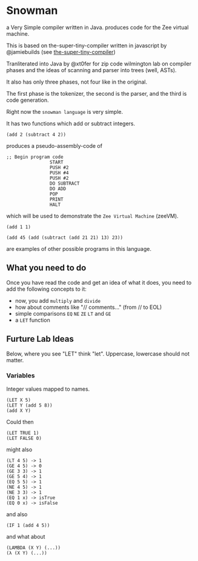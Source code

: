 # Snowman
a Very Simple compiler written in Java. produces code for the Zee virtual machine.

This is based on the-super-tiny-compiler written in javascript by @jamiebuilds (see [the-super-tiny-compiler](https://github.com/jamiebuilds/the-super-tiny-compiler))

Tranliterated into Java by @xt0fer for zip code wilmington lab on compiler phases and the ideas of scanning and parser into trees (well, ASTs).

It also has only three phases, not four like in the original. 

The first phase is the tokenizer, the second is the parser, and the  third is code generation.

Right now the `snowman language` is very simple.

It has two functions which add or subtract integers.

```
(add 2 (subtract 4 2)) 
```

produces a pseudo-assembly-code of 

```
;; Begin program code
                START
                PUSH #2
                PUSH #4
                PUSH #2
                DO SUBTRACT
                DO ADD
                POP
                PRINT
                HALT
```

which will be used to demonstrate the `Zee Virtual Machine` (zeeVM).


```
(add 1 1)
```

```
(add 45 (add (subtract (add 21 21) 13) 23))
```

are examples of other possible programs in this language.

## What you need to do

Once you have read the code and get an idea of what it does, you need to add the following concepts to it:

- now, you add `multiply` and `divide`
- how about comments like "// comments..." (from // to EOL)
- simple comparisons `EQ` `NE` `ZE` `LT` and `GE`
- a `LET` function

## Furture Lab Ideas

Below, where you see "LET" think "let". Uppercase, lowercase should not matter.

### Variables
Integer values mapped to names.
```
(LET X 5)
(LET Y (add 5 8))
(add X Y)
```

Could then
```
(LET TRUE 1)
(LET FALSE 0)
```

might also 

```
(LT 4 5) -> 1
(GE 4 5) -> 0
(GE 3 3) -> 1
(GE 5 4) -> 1
(EQ 5 5) -> 1
(NE 4 5) -> 1
(NE 3 3) -> 1
(EQ 1 x) -> isTrue
(EQ 0 x) -> isFalse
```

and also
```
(IF 1 (add 4 5))
```

and what about 

```
(LAMBDA (X Y) (...))
(λ (X Y) (...))

```